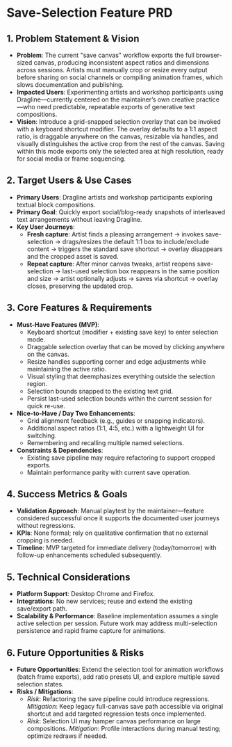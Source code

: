 # Save-Selection Feature PRD

## 1. Problem Statement & Vision
- **Problem**: The current "save canvas" workflow exports the full browser-sized canvas, producing inconsistent aspect ratios and dimensions across sessions. Artists must manually crop or resize every output before sharing on social channels or compiling animation frames, which slows documentation and publishing.
- **Impacted Users**: Experimenting artists and workshop participants using Dragline—currently centered on the maintainer’s own creative practice—who need predictable, repeatable exports of generative text compositions.
- **Vision**: Introduce a grid-snapped selection overlay that can be invoked with a keyboard shortcut modifier. The overlay defaults to a 1:1 aspect ratio, is draggable anywhere on the canvas, resizable via handles, and visually distinguishes the active crop from the rest of the canvas. Saving within this mode exports only the selected area at high resolution, ready for social media or frame sequencing.

## 2. Target Users & Use Cases
- **Primary Users**: Dragline artists and workshop participants exploring textual block compositions.
- **Primary Goal**: Quickly export social/blog-ready snapshots of interleaved text arrangements without leaving Dragline.
- **Key User Journeys**:
  - **Fresh capture**: Artist finds a pleasing arrangement → invokes save-selection → drags/resizes the default 1:1 box to include/exclude content → triggers the standard save shortcut → overlay disappears and the cropped asset is saved.
  - **Repeat capture**: After minor canvas tweaks, artist reopens save-selection → last-used selection box reappears in the same position and size → artist optionally adjusts → saves via shortcut → overlay closes, preserving the updated crop.

## 3. Core Features & Requirements
- **Must-Have Features (MVP)**:
  - Keyboard shortcut (modifier + existing save key) to enter selection mode.
  - Draggable selection overlay that can be moved by clicking anywhere on the canvas.
  - Resize handles supporting corner and edge adjustments while maintaining the active ratio.
  - Visual styling that deemphasizes everything outside the selection region.
  - Selection bounds snapped to the existing text grid.
  - Persist last-used selection bounds within the current session for quick re-use.
- **Nice-to-Have / Day Two Enhancements**:
  - Grid alignment feedback (e.g., guides or snapping indicators).
  - Additional aspect ratios (1:1, 4:5, etc.) with a lightweight UI for switching.
  - Remembering and recalling multiple named selections.
- **Constraints & Dependencies**:
  - Existing save pipeline may require refactoring to support cropped exports.
  - Maintain performance parity with current save operation.

## 4. Success Metrics & Goals
- **Validation Approach**: Manual playtest by the maintainer—feature considered successful once it supports the documented user journeys without regressions.
- **KPIs**: None formal; rely on qualitative confirmation that no external cropping is needed.
- **Timeline**: MVP targeted for immediate delivery (today/tomorrow) with follow-up enhancements scheduled subsequently.

## 5. Technical Considerations
- **Platform Support**: Desktop Chrome and Firefox.
- **Integrations**: No new services; reuse and extend the existing save/export path.
- **Scalability & Performance**: Baseline implementation assumes a single active selection per session. Future work may address multi-selection persistence and rapid frame capture for animations.

## 6. Future Opportunities & Risks
- **Future Opportunities**: Extend the selection tool for animation workflows (batch frame exports), add ratio presets UI, and explore multiple saved selection states.
- **Risks / Mitigations**:
  - *Risk*: Refactoring the save pipeline could introduce regressions. *Mitigation*: Keep legacy full-canvas save path accessible via original shortcut and add targeted regression tests once implemented.
  - *Risk*: Selection UI may hamper canvas performance on large compositions. *Mitigation*: Profile interactions during manual testing; optimize redraws if needed.
